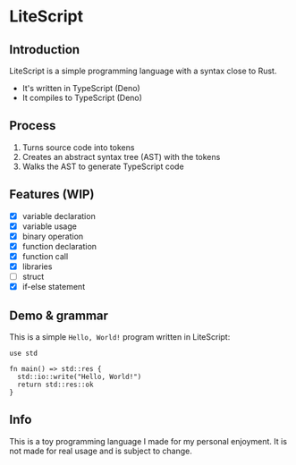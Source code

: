 # LiteScript

## Introduction

LiteScript is a simple programming language with a syntax close to Rust.

- It's written in TypeScript (Deno)
- It compiles to TypeScript (Deno)

## Process

1. Turns source code into tokens
2. Creates an abstract syntax tree (AST) with the tokens
3. Walks the AST to generate TypeScript code

## Features (WIP)

- [x] variable declaration
- [x] variable usage
- [x] binary operation
- [x] function declaration
- [x] function call
- [x] libraries
- [ ] struct
- [x] if-else statement

## Demo & grammar

This is a simple `Hello, World!` program written in LiteScript:

```
use std

fn main() => std::res {
  std::io::write("Hello, World!")
  return std::res::ok
}
```

## Info

This is a toy programming language I made for my personal enjoyment. It is not made for real usage and is subject to change.

